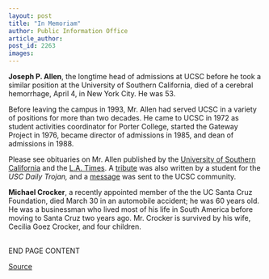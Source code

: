 ```yaml
---
layout: post
title: "In Memoriam"
author: Public Information Office
article_author: 
post_id: 2263
images:
---
```


<p>
  <b>Joseph P. Allen</b>, the longtime head of admissions at UCSC before he took a similar position at the University of Southern California, died of a cerebral hemorrhage, April 4, in New York City. He was 53.
</p>
<p>
  Before leaving the campus in 1993, Mr. Allen had served UCSC in a variety of positions for more than two decades. He came to UCSC in 1972 as student activities coordinator for Porter College, started the Gateway Project in 1976, became director of admissions in 1985, and dean of admissions in 1988.
</p>
<p>
  Please see obituaries on Mr. Allen published by the <a href="http://uscnews.usc.edu/usctoday/action.lasso?-database=USCToday.fmp&amp;-response=Detail.html&amp;-logicalOp=and&amp;-recID=35297&amp;-search">University of Southern California</a> and the <a href="http://www.latimes.com/news/learning/20010407/t000029729.html">L.A. Times</a>. A <a href="http://www.usc.edu/student-affairs/dt/V142/N55/04-atribute.55s.html">tribute</a> was also written by a student for the <i>USC Daily Trojan,</i> and a <a href="http://www.ucsc.edu/news_events/messages/00-01/allen_joe.04-09.htm">message</a> was sent to the UCSC community.
</p>
<p>
  <b>Michael Crocker</b>, a recently appointed member of the the UC Santa Cruz Foundation, died March 30 in an automobile accident; he was 60 years old. He was a businessman who lived most of his life in South America before moving to Santa Cruz two years ago. Mr. Crocker is survived by his wife, Cecilia Goez Crocker, and four children.
</p>
<p>
  <br>
  END PAGE CONTENT
</p>
<p><a href="http://www1.ucsc.edu/currents/00-01/04-09/inmemoriam.html" title="Permalink to inmemoriam">Source</a></p>
